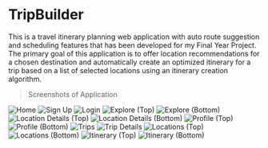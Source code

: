 # TripBuilder

This is a travel itinerary planning web application with auto route suggestion and scheduling features that has been developed for my Final Year Project. The primary goal of this application is to offer location recommendations for a chosen destination and automatically create an optimized itinerary for a trip based on a list of selected locations using an itinerary creation algorithm.

> Screenshots of Application

![Home](https://github.com/tan-jiaying/tripbuilder/assets/106059007/a8d405eb-2e03-48c7-a50a-955ec7d2902f)
![Sign Up](https://github.com/tan-jiaying/tripbuilder/assets/106059007/f1f6108f-8ca6-4afb-bd15-5a5ce987503d)
![Login](https://github.com/tan-jiaying/tripbuilder/assets/106059007/83fccb7d-70b4-47b7-b7d0-ca56600873c0)
![Explore (Top)](https://github.com/tan-jiaying/tripbuilder/assets/106059007/8beb8e23-9324-40ff-9e52-adbe6f3f0e1e)
![Explore (Bottom)](https://github.com/tan-jiaying/tripbuilder/assets/106059007/59285c60-2729-41a9-a3d0-6504c2926130)
![Location Details (Top)](https://github.com/tan-jiaying/tripbuilder/assets/106059007/580b6bd2-1de0-4c17-ad75-73e459d4a14e)
![Location Details (Bottom)](https://github.com/tan-jiaying/tripbuilder/assets/106059007/258b5c94-59aa-49ef-81c1-fa29b32b88bf)
![Profile (Top)](https://github.com/tan-jiaying/tripbuilder/assets/106059007/23b3c58a-2e4c-4f3b-92bd-5aede39effa4)
![Profile (Bottom)](https://github.com/tan-jiaying/tripbuilder/assets/106059007/7269cad8-fd20-4914-883d-9147ac318802)
![Trips](https://github.com/tan-jiaying/tripbuilder/assets/106059007/9d9391cf-5bbb-4856-9a71-69bd4d06b92b)
![Trip Details](https://github.com/tan-jiaying/tripbuilder/assets/106059007/e48fd99b-294e-42d8-86e5-74017033a863)
![Locations (Top)](https://github.com/tan-jiaying/tripbuilder/assets/106059007/ae9f426e-fbfc-47b0-9c03-b15f2e3ac2ac)
![Locations (Bottom)](https://github.com/tan-jiaying/tripbuilder/assets/106059007/f44f03d6-a89b-4400-a867-868f8149b909)
![Itinerary (Top)](https://github.com/tan-jiaying/tripbuilder/assets/106059007/b53144f3-715e-4633-b5bc-f119ca44f7e4)
![Itinerary (Bottom)](https://github.com/tan-jiaying/tripbuilder/assets/106059007/d335d4ec-e942-4310-879a-274d86c55f07)



